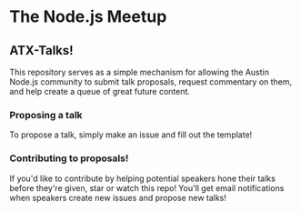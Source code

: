 # The Node.js Meetup

## ATX-Talks!

This repository serves as a simple mechanism for allowing the Austin Node.js community to
submit talk proposals, request commentary on them, and help create a queue of great
future content.

### Proposing a talk

To propose a talk, simply make an issue and fill out the template!

### Contributing to proposals!

If you'd like to contribute by helping potential speakers hone their talks before they're given, star or watch this repo! You'll get email notifications when speakers create new issues and propose new talks!
